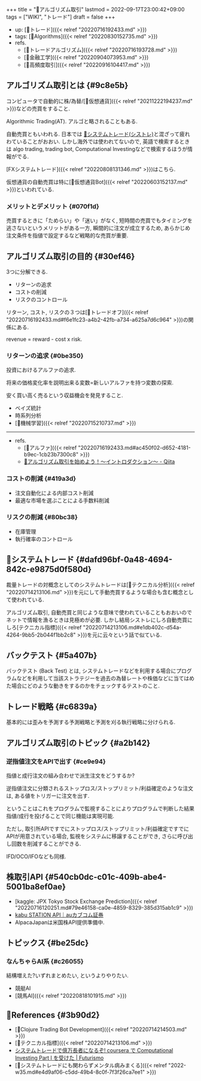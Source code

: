 +++
title = "📝アルゴリズム取引"
lastmod = 2022-09-17T23:00:42+09:00
tags = ["WIKI", "トレード"]
draft = false
+++

-   up: [📝トレード]({{< relref "20220716192433.md" >}})
-   tags: [🔖Algorithms]({{< relref "20220830152735.md" >}})
-   refs.
    -   [📝トレードアルゴリズム]({{< relref "20220716193728.md" >}})
    -   [📝金融工学]({{< relref "20220904073953.md" >}})
    -   [📝高頻度取引]({{< relref "20220916104417.md" >}})


## アルゴリズム取引とは {#9c8e5b}

コンピュータで自動的に株/為替/[📝仮想通貨]({{< relref "20211222194237.md" >}})などの売買をすること.

Algorithmic Trading(AT). アルゴと略されることもある.

自動売買ともいわれる. 日本では [📝システムトレード(シストレ)](#dafd96bf-0a48-4694-842c-e9875d0f580d)と混ざって疲れわていることがおおい. しかし海外では使われてないので, 英語で検索するときは algo trading, trading bot, Computational Investingなどで検索するほうが情報がでる.

[FXシステムトレード]({{< relref "20220808131346.md" >}})はこちら.

仮想通貨の自動売買は特に[📝仮想通貨Bot]({{< relref "20220603152137.md" >}})といわれている.


### メリットとデメリット {#070f1d}

売買するときに「ためらい」や「迷い」がなく, 短時間の売買でもタイミングを逃さないというメリットがある一方, 瞬間的に注文が成立するため, あらかじめ注文条件を指値で設定するなど戦略的な売買が重要.


## アルゴリズム取引の目的 {#30ef46}

3つに分解できる.

-   リターンの追求
-   コストの削減
-   リスクのコントロール

リターン, コスト, リスクの３つは[📝トレードオフ]({{< relref "20220716192433.md#f6e1fc23-a4b2-42fb-a734-a625a7d6c964" >}})の関係にある.

revenue = reward - cost x risk.


### リターンの追求 {#0be350}

投資におけるアルファの追求.

将来の価格変化率を説明出来る変数=新しいアルファを持つ変数の探索.

安く買い高く売るという収益機会を発見すること.

-   ベイズ統計
-   時系列分析
-   [📝機械学習]({{< relref "20220715210737.md" >}})

---

-   refs.
    -   [📝アルファ]({{< relref "20220716192433.md#ac450f02-d652-4181-b9ec-1cb23b7300c8" >}})
    -   [🔗アルゴリズム取引を始めよう！～イントロダクション～ - Qiita](https://qiita.com/kanawoinvest/items/25f79813bb38c79db08b)


### コストの削減 {#419a3d}

-   注文自動化による内部コスト削減
-   最適な市場を選ぶことによる手数料削減


### リスクの削減 {#80bc38}

-   在庫管理
-   執行確率のコントロール


## 📝システムトレード {#dafd96bf-0a48-4694-842c-e9875d0f580d}

裁量トレードの対概念としてのシステムトレードは[📝テクニカル分析]({{< relref "20220714213106.md" >}})を元にして手動売買するような場合も含む概念として使われている.

アルゴリズム取引, 自動売買と同じような意味で使われていることもおおいのでネットで情報を漁るときは見極めが必要. しかし結局シストレにしろ自動売買にしろ[テクニカル指標]({{< relref "20220714213106.md#e1db402c-d54a-4264-9bb5-2b044f1bb2c8" >}})を元に云々という話で似ている.


## バックテスト {#5a407b}

バックテスト (Back Test) とは, システムトレードなどを利用する場合にプログラムなどを利用して当該ストラテジーを過去の為替レートや株価などに当てはめた場合にどのような動きをするのかをチェックするテストのこと.


## トレード戦略 {#c6839a}

基本的には歪みを予測する予測戦略と予測を刈る執行戦略に分けられる.


## アルゴリズム取引のトピック {#a2b142}


### 逆指値注文をAPIで出す {#ce9e94}

指値と成行注文の組み合わせで派生注文をどうするか?

逆指値注文に分類されるストップロス/ストップリミット/利益確定のような注文は, ある値をトリガーに注文を出す.

ということはこれをプログラムで監視することによりプログラムで判断した結果指値/成行を投げることで同じ機能は実現可能.

ただし, 取引所APIですでにストップロス/ストップリミット/利益確定ですでにAPIが用意されている場合, 監視をシステムに移譲することができ, さらに呼び出し回数を削減することができる.

IFD/OCO/IFOなども同様.


## 株取引API {#540cb0dc-c01c-409b-abe4-5001ba8ef0ae}

-   [kaggle: JPX Tokyo Stock Exchange Prediction]({{< relref "20220716120251.md#79e46158-ca0e-4859-8329-385d315ab1c9" >}})
-   [kabu STATION API｜auカブコム証券](https://kabu.com/company/lp/lp90.html)
-   AlpacaJapanは米国株API提供準備中.


## トピックス {#be25dc}


### なんちゃらAI系 {#c26055}

結構増えた?いずれまとめたい, というよりやりたい.

-   競艇AI
-   [競馬AI]({{< relref "20220818101915.md" >}})


## 🔗References {#3b90d2}

-   [📝Clojure Trading Bot Development]({{< relref "20220714214503.md" >}})
-   [📝テクニカル指標]({{< relref "20220714213106.md" >}})
-   [システムトレードで億万長者になるぞ! coursera で Computational Investing Part I を受けた | Futurismo](https://futurismo.biz/archives/2678/#%e3%82%a2%e3%83%ab%e3%82%b4%e3%83%aa%e3%82%ba%e3%83%a0%e5%8f%96%e5%bc%95)
-   [💭システムトレードにも関わらずメンタル病みまくる]({{< relref "2022-w35.md#e4d9af06-c5dd-49b4-8c0f-7f3f26ca7ee1" >}})
